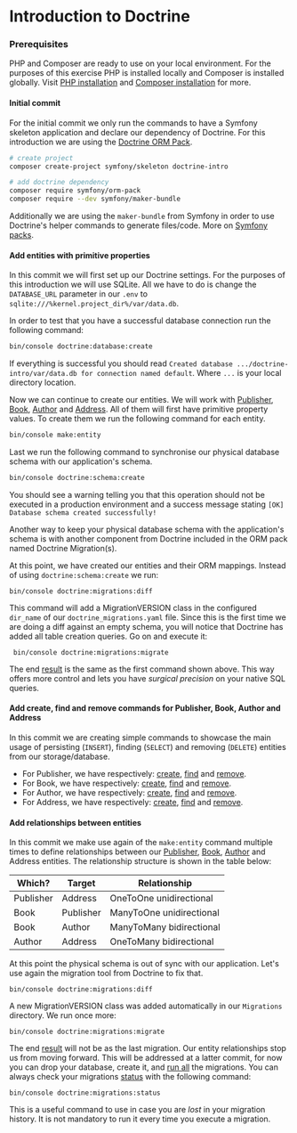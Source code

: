Introduction to Doctrine
========================

### Prerequisites

PHP and Composer are ready to use on your local environment. For the purposes of this exercise PHP is installed locally 
and Composer is installed globally. Visit [PHP installation](https://www.php.net/manual/en/install.php) and 
[Composer installation](https://getcomposer.org/doc/00-intro.md#installation-linux-unix-macos) for more. 

#### Initial commit

For the initial commit we only run the commands to have a  Symfony skeleton application and declare our dependency of 
Doctrine. For this introduction we are using the [Doctrine ORM Pack](https://packagist.org/packages/symfony/orm-pack). 

```bash
# create project
composer create-project symfony/skeleton doctrine-intro

# add doctrine dependency
composer require symfony/orm-pack
composer require --dev symfony/maker-bundle
```

Additionally we are using the `maker-bundle` from Symfony in order to use Doctrine's helper commands to generate 
files/code. More on [Symfony packs](https://symfony.com/doc/current/setup.html#symfony-packs).

#### Add entities with primitive properties

In this commit we will first set up our Doctrine settings. For the purposes of this introduction we will use SQLite. All
we have to do is change the `DATABASE_URL` parameter in our `.env` to `sqlite:///%kernel.project_dir%/var/data.db`.

In order to test that you have a successful database connection run the following command: 

```bash
bin/console doctrine:database:create
```

If everything is successful you should read `Created database .../doctrine-intro/var/data.db for connection named default`.
Where `...` is your local directory location.

Now we can continue to create our entities. We will work with [Publisher](doc/create/make-publisher.md), [Book](doc/create/make-book.md), 
[Author](doc/create/make-author.md) and [Address](doc/create/make-address.md). All of them will first 
have primitive property values. To create them we run the following command for each entity.

```bash
bin/console make:entity
```

Last we run the following command to synchronise our physical database schema with our application's schema.

```bash
bin/console doctrine:schema:create
```

You should see a warning telling you that this operation should not be executed in a production environment and a success 
message stating `[OK] Database schema created successfully!`

Another way to keep your physical database schema with the application's schema is with another component from Doctrine
included in the ORM pack named Doctrine Migration(s). 

At this point, we have created our entities and their ORM mappings. Instead of using `doctrine:schema:create` we run: 

```
bin/console doctrine:migrations:diff
```

This command will add a MigrationVERSION class in the configured `dir_name` of our `doctrine_migrations.yaml` file. Since
this is the first time we are doing a diff against an empty schema, you will notice that Doctrine has added all table
creation queries. Go on and execute it: 

```
 bin/console doctrine:migrations:migrate
```

The end [result](doc/migration/first-diff.md) is the same as the first command shown above. This way offers more control and lets you have _surgical precision_
on your native SQL queries.

#### Add create, find and remove commands for Publisher, Book, Author and Address

In this commit we are creating simple commands to showcase the main usage of persisting (`INSERT`), finding (`SELECT`) 
and removing (`DELETE`) entities from our storage/database. 

* For Publisher, we have respectively: [create](doc/command/publisher/create.md), [find](doc/command/publisher/find.md) 
and [remove](doc/command/publisher/remove.md).
* For Book, we have respectively: [create](doc/command/book/create.md), [find](doc/command/book/find.md) 
and [remove](doc/command/book/remove.md).
* For Author, we have respectively: [create](doc/command/author/create.md), [find](doc/command/author/find.md) 
and [remove](doc/command/author/remove.md).
* For Address, we have respectively: [create](doc/command/address/create.md), [find](doc/command/address/find.md) 
and [remove](doc/command/address/remove.md).

#### Add relationships between entities

In this commit we make use again of the `make:entity` command multiple times to define relationships between our 
[Publisher](doc/update/make-publisher.md), [Book](doc/update/make-book.md), [Author](doc/update/make-author.md) and 
Address entities. The relationship structure is shown in the table below: 

| Which?    | Target    | Relationship             |
|-----------|-----------|--------------------------|
| Publisher | Address   | OneToOne unidirectional  |
| Book      | Publisher | ManyToOne unidirectional |
| Book      | Author    | ManyToMany bidirectional |
| Author    | Address   | OneToMany bidirectional  |

At this point the physical schema is out of sync with our application. Let's use again the migration tool from Doctrine
to fix that. 

```
bin/console doctrine:migrations:diff
```

A new MigrationVERSION class was added automatically in our `Migrations` directory. We run once more:

```
bin/console doctrine:migrations:migrate
```

The end [result](doc/migration/second-diff-fail.md) will not be as the last migration. Our entity relationships stop us from 
moving forward. This will be addressed at a latter commit, for now you can drop your database, create it, and 
[run all](doc/migration/second-diff.md) the migrations. You can always check your migrations [status](doc/migration/status.md) 
with the following command: 

```
bin/console doctrine:migrations:status
```

This is a useful command to use in case you are _lost_ in your migration history. It is not mandatory to run it every time
you execute a migration.
